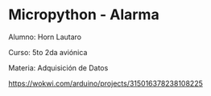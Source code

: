 # Micropython - Alarma

Alumno: Horn Lautaro


Curso: 5to 2da aviónica


Materia: Adquisición de Datos

https://wokwi.com/arduino/projects/315016378238108225